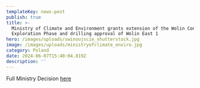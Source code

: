 ```yaml
---
templateKey: news-post
publish: true
title: >-
  Ministry of Climate and Environment grants extension of the Wolin Concession
  Exploration Phase and drilling approval of Wolin East 1
hero: /images/uploads/swinoujscie_shutterstock.jpg
image: /images/uploads/ministryofclimate_enviro.jpg
category: Poland
date: 2024-06-07T15:40:04.819Z
description: ''
---
```

Full Ministry Decision [here](https://www.cepetro.com/images/uploads/04.06.2024_cep_mkiś_decyzja-o-zmianie-koncesji-nr-9_2017_ł-641683047.1-.pdf)
